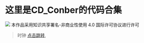# 这里是CD_Conber的代码合集
![](https://licensebuttons.net/l/by-nc/4.0/80x15.png)
本作品采用知识共享署名-非商业性使用 4.0 国际许可协议进行许可
> 时钟
> [点击跳转](https://gdconber.github.io/alltests/时钟 "点击跳转"),
